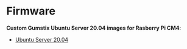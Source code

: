 # Firmware

__Custom Gumstix Ubuntu Server 20.04 images for Rasberry Pi CM4__:

* [Ubuntu Server 20.04](https://gumstix-ubuntu.s3-us-west-2.amazonaws.com/2020-10-18/raspberrypi-cm4/rosbuntu_cm4_i2.img.gz)
